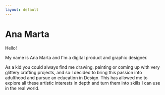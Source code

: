 ```yaml
---
layout: default
---
```

# Ana Marta

Hello!

My name is Ana Marta and I'm a digital product and graphic designer.

As a kid you could always find me drawing, painting or coming up with very glittery crafting projects, and so I decided to bring this passion into adulthood and pursue an education in Design. This has allowed me to explore all these artistic interests in depth and turn them into skills I can use in the real world.